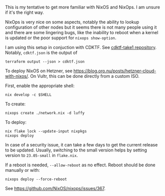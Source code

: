 This is my tentative to get more familiar with NixOS and NixOps. I am
unsure if it's the right way.

NixOps is very nice on some aspects, notably the ability to lookup
configuration of other nodes but it seems there is not many people
using it and there are some lingering bugs, like the inability to
reboot when a kernel is updated or the poor support for `nixops
show-option`.

I am using this setup in conjuction with CDKTF. See [cdktf-take1
repository](https://github.com/vincentbernat/cdktf-take1). Notably,
`cdktf.json` is the output of

    terraform output --json > cdktf.json

To deploy NixOS on Hetzner, see
https://blog.oro.nu/posts/hetzner-cloud-with-nixos/. On Vultr, this
can be done directly from a custom ISO.

First, enable the appropriate shell:

    nix develop -c $SHELL

To create:

    nixops create ./network.nix -d luffy

To deploy:

    nix flake lock --update-input nixpkgs
    nixops deploy

In case of a security issue, it can take a few days to get the current
release to be updated. Usually, switching to the small version helps
by setting version to `23.05-small` in `flake.nix`.

If a reboot is needed, `--allow-reboot` as no effect. Reboot should be
done manually or with:

    nixops deploy --force-reboot

See https://github.com/NixOS/nixops/issues/367.
